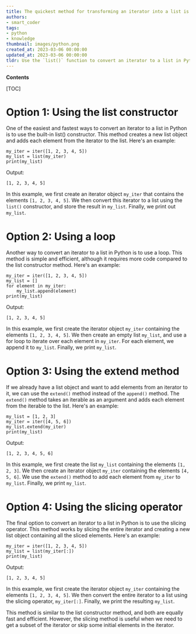 ```yaml
---
title: The quickest method for transforming an iterator into a list is
authors:
- smart_coder
tags:
- python
- knowledge
thumbnail: images/python.png
created_at: 2023-03-06 00:00:00
updated_at: 2023-03-06 00:00:00
tldr: Use the `list()` function to convert an iterator to a list in Python.
---
```


**Contents**

[TOC]

# Option 1: Using the list constructor

One of the easiest and fastest ways to convert an iterator to a list in Python is to use the built-in list() constructor. This method creates a new list object and adds each element from the iterator to the list. Here's an example:

```
my_iter = iter([1, 2, 3, 4, 5])
my_list = list(my_iter)
print(my_list)
```

Output:
```
[1, 2, 3, 4, 5]
```

In this example, we first create an iterator object `my_iter` that contains the elements `[1, 2, 3, 4, 5]`. We then convert this iterator to a list using the `list()` constructor, and store the result in `my_list`. Finally, we print out `my_list`.

# Option 2: Using a loop

Another way to convert an iterator to a list in Python is to use a loop. This method is simple and efficient, although it requires more code compared to the list constructor method. Here's an example:

```
my_iter = iter([1, 2, 3, 4, 5])
my_list = []
for element in my_iter:
    my_list.append(element)
print(my_list)
```

Output:
```
[1, 2, 3, 4, 5]
```

In this example, we first create the iterator object `my_iter` containing the elements `[1, 2, 3, 4, 5]`. We then create an empty list `my_list`, and use a for loop to iterate over each element in `my_iter`. For each element, we append it to `my_list`. Finally, we print `my_list`.


# Option 3: Using the extend method

If we already have a list object and want to add elements from an iterator to it, we can use the `extend()` method instead of the `append()` method. The `extend()` method takes an iterable as an argument and adds each element from the iterable to the list. Here's an example:

```
my_list = [1, 2, 3]
my_iter = iter([4, 5, 6])
my_list.extend(my_iter)
print(my_list)
```

Output:
```
[1, 2, 3, 4, 5, 6]
```

In this example, we first create the list `my_list` containing the elements `[1, 2, 3]`. We then create an iterator object `my_iter` containing the elements `[4, 5, 6]`. We use the `extend()` method to add each element from `my_iter` to `my_list`. Finally, we print `my_list`.


# Option 4: Using the slicing operator

The final option to convert an iterator to a list in Python is to use the slicing operator. This method works by slicing the entire iterator and creating a new list object containing all the sliced elements. Here's an example:

```
my_iter = iter([1, 2, 3, 4, 5])
my_list = list(my_iter[:])
print(my_list)
```

Output:
```
[1, 2, 3, 4, 5]
```

In this example, we first create the iterator object `my_iter` containing the elements `[1, 2, 3, 4, 5]`. We then convert the entire iterator to a list using the slicing operator, `my_iter[:]`. Finally, we print the resulting `my_list`. 

This method is similar to the list constructor method, and both are equally fast and efficient. However, the slicing method is useful when we need to get a subset of the iterator or skip some initial elements in the iterator.
